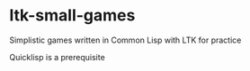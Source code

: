 # ltk-small-games
Simplistic games written in Common Lisp with LTK for practice

Quicklisp is a prerequisite
